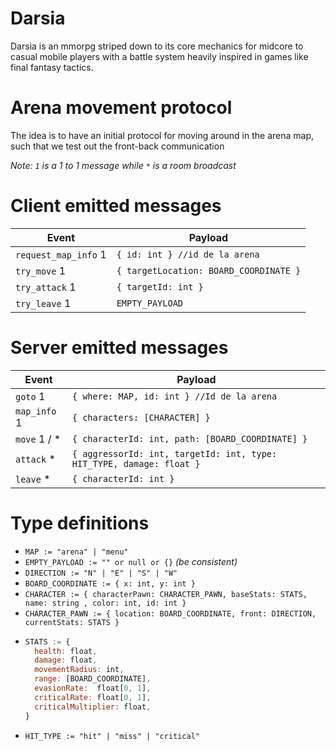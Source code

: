 # Darsia

Darsia is an mmorpg striped down to its core mechanics for midcore to casual
mobile players with a battle system heavily inspired in games like final fantasy
tactics.

# Arena movement protocol

The idea is to have an initial protocol for moving around in the arena map, such
that we test out the front-back communication

*Note: `1` is a 1 to 1 message while ` * ` is a room broadcast*

# Client emitted messages

| Event | Payload |
| - | - |
| `request_map_info` 1 | `{ id: int } //id de la arena` |
| `try_move` 1 | `{ targetLocation: BOARD_COORDINATE }` |
| `try_attack` 1 | `{ targetId: int }` |
| `try_leave` 1 | `EMPTY_PAYLOAD ` |

# Server emitted messages

| Event | Payload |
| - | - |
| `goto` 1 | `{ where: MAP, id: int } //Id de la arena` |`
| `map_info` 1 | `{ characters: [CHARACTER] }` |`
| `move` 1 / * | `{ characterId: int, path: [BOARD_COORDINATE] }` |`
| `attack` * | `{ aggressorId: int, targetId: int, type: HIT_TYPE, damage: float }` |`
| `leave` * | `{ characterId: int }` |`

# Type definitions
- `MAP := "arena" | "menu"`
- `EMPTY_PAYLOAD := "" or null or {}` *(be consistent)*
- `DIRECTION := "N" | "E" | "S" | "W"`
- `BOARD_COORDINATE := { x: int, y: int }`
- `CHARACTER := { characterPawn: CHARACTER_PAWN, baseStats: STATS, name: string , color: int, id: int }`
- `CHARACTER_PAWN :=
  { location: BOARD_COORDINATE, front: DIRECTION, currentStats: STATS }`
- ```js
  STATS := {
    health: float,
    damage: float,
    movementRadius: int,
    range: [BOARD_COORDINATE],
    evasionRate:  float[0, 1],
    criticalRate: float[0, 1],
    criticalMultiplier: float,
  }
  ```
- `HIT_TYPE := "hit" | "miss" | "critical"`

